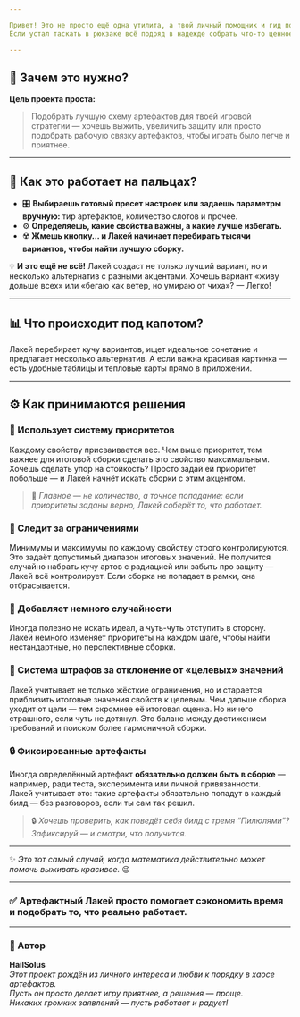 ```yaml
---

Привет! Это не просто ещё одна утилита, а твой личный помощник и гид по артефактам на сервере DayZ Grotesk Stalker PvE.
Если устал таскать в рюкзаке всё подряд в надежде собрать что-то ценное, а потом часами крутить комбинации в голове — ладно, хватит этого хаоса!

---
```


## 🎯 Зачем это нужно?

**Цель проекта проста:**

> Подобрать лучшую схему артефактов для твоей игровой стратегии — хочешь выжить, увеличить защиту или просто подобрать рабочую связку артефактов, чтобы играть было легче и приятнее.

---

## 🚀 Как это работает на пальцах?

* 🎛️ **Выбираешь готовый пресет настроек или задаешь параметры вручную:** тир артефактов, количество слотов и прочее.
* ⚙️ **Определяешь, какие свойства важны, а какие лучше избегать.**
* ☢️ **Жмешь кнопку… и Лакей начинает перебирать тысячи вариантов, чтобы найти лучшую сборку.**

💡 **И это ещё не всё!**
Лакей создаст не только лучший вариант, но и несколько альтернатив с разными акцентами.
Хочешь вариант «живу дольше всех» или «бегаю как ветер, но умираю от чиха»? — Легко!

---

## 📊 Что происходит под капотом?

Лакей перебирает кучу вариантов, ищет идеальное сочетание и предлагает несколько альтернатив.
А если важна красивая картинка — есть удобные таблицы и тепловые карты прямо в приложении.

---

## ⚙️ Как принимаются решения

### 📌 Использует систему приоритетов

Каждому свойству присваивается вес. Чем выше приоритет, тем важнее для итоговой сборки сделать это свойство максимальным. Хочешь сделать упор на стойкость? Просто задай ей приоритет побольше — и Лакей начнёт искать сборки с этим акцентом.

> 📌 *Главное — не количество, а точное попадание: если приоритеты заданы верно, Лакей соберёт то, что работает.*

### 📏 Следит за ограничениями

Минимумы и максимумы по каждому свойству строго контролируются. Это задаёт допустимый диапазон итоговых значений. 
Не получится случайно набрать кучу артов с радиацией или забыть про защиту — Лакей всё контролирует. 
Если сборка не попадает в рамки, она отбрасывается.

### 🎲 Добавляет немного случайности

Иногда полезно не искать идеал, а чуть-чуть отступить в сторону. Лакей немного изменяет приоритеты на каждом шаге, чтобы найти нестандартные, но перспективные сборки.

### 📐 Система штрафов за отклонение от «целевых» значений

Лакей учитывает не только жёсткие ограничения, но и старается приблизить итоговые значения свойств к целевым. Чем дальше сборка уходит от цели — тем скромнее её итоговая оценка. Но ничего страшного, если чуть не дотянул.
Это баланс между достижением требований и поиском более гармоничной сборки.

### 🔒 Фиксированные артефакты

Иногда определённый артефакт **обязательно должен быть в сборке** — например, ради теста, эксперимента или личной привязанности.  
Лакей учитывает это: такие артефакты обязательно попадут в каждый билд — без разговоров, если ты сам так решил.

> 🔒 *Хочешь проверить, как поведёт себя билд с тремя “Пилюлями”? Зафиксируй — и смотри, что получится.*


---

✨ *Это тот самый случай, когда математика действительно может помочь выживать красивее.* 😉

---

### ✅ Артефактный Лакей просто помогает сэкономить время и подобрать то, что реально работает.

---

### 👤 Автор

**HailSolus**<br>
*Этот проект рождён из личного интереса и любви к порядку в хаосе артефактов.*<br>
*Пусть он просто делает игру приятнее, а решения — проще.*<br> 
*Никаких громких заявлений — пусть работает и радует!*